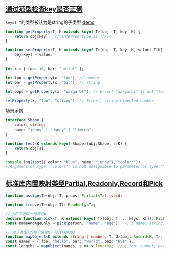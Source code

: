 ## [通过范型检查key是否正确](http://www.typescriptlang.org/docs/handbook/release-notes/typescript-2-1.html#example-1)
`keyof T`的类型被认为是string的子类型 [demo](http://www.typescriptlang.org/docs/handbook/release-notes/typescript-2-1.html#example)
```ts
function getProperty<T, K extends keyof T>(obj: T, key: K) {
    return obj[key];  // Inferred type is T[K]
}

function setProperty<T, K extends keyof T>(obj: T, key: K, value: T[K]) {
    obj[key] = value;
}

let x = { foo: 10, bar: "hello!" };

let foo = getProperty(x, "foo"); // number
let bar = getProperty(x, "bar"); // string

let oops = getProperty(x, "wargarbl"); // Error! "wargarbl" is not "foo" | "bar"

setProperty(x, "foo", "string"); // Error!, string expected number
```
场景示例
```ts
interface Shape {
    color: string;
    name: "jenny" | "danny" | "liming";
}

function test<K extends keyof Shape>(obj:Shape, s:K) {
    return obj[s];
}

console.log(test({ color: "blue", name: "jenny"}, "colorr"))
//Argument of type '"colorr"' is not assignable to parameter of type '"color" | "name"'.
```

## [标准库内置映射类型Partial,Readonly,Record和Pick](http://www.typescriptlang.org/docs/handbook/advanced-types.html#mapped-types)
```ts
function assign<T>(obj: T, props: Partial<T>): void;

function freeze<T>(obj: T): Readonly<T>;

// 从T中选取一组属性K
declare function pick<T, K extends keyof T>(obj: T, ...keys: K[]): Pick<T, K>;
const nameAndAgeOnly = pick(person, "name", "age");  // { name: string, age: number }

// 对于类型T的每个属性K，将其转换为U
function mapObject<K extends string | number, T, U>(obj: Record<K, T>, f: (x: T) => U): Record<K, U>
const names = { foo: "hello", bar: "world", baz: "bye" };
const lengths = mapObject(names, s => s.length);  // { foo: number, bar: number, baz: number }
```
